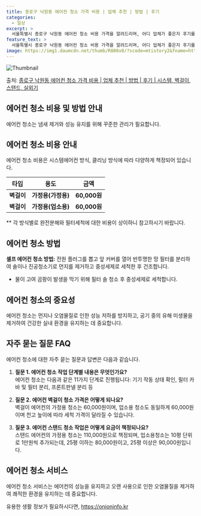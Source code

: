 ```yaml
---
title: 종로구 낙원동 에어컨 청소 가격 비용 | 업체 추천 | 방법 | 후기
categories:
  - 일상
excerpt: >
  서울특별시 종로구 낙원동 에어컨 청소 비용 가격을 알려드리며, 어디 업체가 좋은지 후기를 통해 알아보겠습니다. 현재 글에서는 시스템, 벽걸이, 스탠드, 실외기 각각에 대해 청소 비용이 나와 있으니 참고하시면 되겠습니다. 에어컨 분해 청소 방법 보기 👈 클릭셀프 에어컨 청소 방법 보기👈 클릭종로구 낙원동 에어컨 청소 비용시스템에어컨 방식클리닝방식금액1way 방식에어컨 완전분해80,000원1way 방식에어컨 필터세척35,000원2way 방식에어컨 완전분해90,000원2way 방식에어컨 필터세척35,000원4way 방식에어컨 완전분해120,000원4way 방식에어컨 필터세척35,000원원형방식에어컨 완전분해140,000원원형방식에어컨 필터세척35,000원에어컨 청소 견적 샘플 보기 👈 클릭에어컨 냄새의 원인에..
feature_text: >
  서울특별시 종로구 낙원동 에어컨 청소 비용 가격을 알려드리며, 어디 업체가 좋은지 후기를 통해 알아보겠습니다. 현재 글에서는 시스템, 벽걸이, 스탠드, 실외기 각각에 대해 청소 비용이 나와 있으니 참고하시면 되겠습니다. 에어컨 분해 청소 방법 보기 👈 클릭셀프 에어컨 청소 방법 보기👈 클릭종로구 낙원동 에어컨 청소 비용시스템에어컨 방식클리닝방식금액1way 방식에어컨 완전분해80,000원1way 방식에어컨 필터세척35,000원2way 방식에어컨 완전분해90,000원2way 방식에어컨 필터세척35,000원4way 방식에어컨 완전분해120,000원4way 방식에어컨 필터세척35,000원원형방식에어컨 완전분해140,000원원형방식에어컨 필터세척35,000원에어컨 청소 견적 샘플 보기 👈 클릭에어컨 냄새의 원인에..
image: https://img1.daumcdn.net/thumb/R800x0/?scode=mtistory2&fname=https%3A%2F%2Fblog.kakaocdn.net%2Fdn%2F2xFaa%2FbtsHuRmrc8Q%2FePQyspomIUsQjT841yErn0%2Fimg.webp
---
```


![Thumbnail](https://img1.daumcdn.net/thumb/R800x0/?scode=mtistory2&fname=https%3A%2F%2Fblog.kakaocdn.net%2Fdn%2F2xFaa%2FbtsHuRmrc8Q%2FePQyspomIUsQjT841yErn0%2Fimg.webp)

<p>출처: <a href="https://onioninfo.kr/entry/%EC%A2%85%EB%A1%9C%EA%B5%AC-%EB%82%99%EC%9B%90%EB%8F%99-%EC%97%90%EC%96%B4%EC%BB%A8-%EC%B2%AD%EC%86%8C-%EA%B0%80%EA%B2%A9-%EB%B9%84%EC%9A%A9-%EC%97%85%EC%B2%B4-%EC%B6%94%EC%B2%9C-%EB%B0%A9%EB%B2%95-%ED%9B%84%EA%B8%B0-%EC%8B%9C%EC%8A%A4%ED%85%9C-%EB%B2%BD%EA%B1%B8%EC%9D%B4-%EC%8A%A4%ED%83%A0%EB%93%9C-%EC%8B%A4%EC%99%B8%EA%B8%B0" rel="dofollow">종로구 낙원동 에어컨 청소 가격 비용 | 업체 추천 | 방법 | 후기 | 시스템, 벽걸이, 스탠드, 실외기</a> </p>

## 에어컨 청소 비용 및 방법 안내

에어컨 청소는 냄새 제거와 성능 유지를 위해 꾸준한 관리가 필요합니다.

## 에어컨 청소 비용 안내

에어컨 청소 비용은 시스템에어컨 방식, 클리닝 방식에 따라 다양하게 책정되어 있습니다.

**타입** | **용도** | **금액**  
---|---|---  
**벽걸이** | **가정용(가정용)** | **60,000원**  
**벽걸이** | **가정용(업소용)** | **60,000원**  
  
** 각 방식별로 완전분해와 필터세척에 대한 비용이 상이하니 참고하시기 바랍니다.

## **에어컨 청소 방법**

**셀프 에어컨 청소 방법:** 전원 플러그를 뽑고 앞 커버를 열어 반투명한 망 필터를 분리하여 솔이나 진공청소기로 먼지를 제거하고
중성세제로 세척한 후 건조합니다.

  * 물이 고여 곰팡이 발생을 막기 위해 필터 솔 청소 후 중성세제로 세척합니다.

## **에어컨 청소의 중요성**

에어컨 청소는 먼지나 오염물질로 인한 성능 저하를 방지하고, 공기 중의 유해 미생물을 제거하여 건강한 실내 환경을 유지하는 데 중요합니다.

## 자주 묻는 질문 FAQ

에어컨 청소에 대한 자주 묻는 질문과 답변은 다음과 같습니다.

  1. **질문 1. 에어컨 청소 작업 단계별 내용은 무엇인가요?**  
에어컨 청소는 다음과 같은 11가지 단계로 진행됩니다: 기기 작동 상태 확인, 필터 카바 및 필터 분리, 프론트판넬 분리 등

  2. **질문 2. 에어컨 벽걸이 청소 가격은 어떻게 되나요?**  
벽걸이 에어컨의 가정용 청소는 60,000원이며, 업소용 청소도 동일하게 60,000원이며 천고 높이에 따라 세척 가격이 달라질 수
있습니다.

  3. **질문 3. 에어컨 스탠드 청소 작업은 어떻게 요금이 책정되나요?**  
스탠드 에어컨의 가정용 청소는 110,000원으로 책정되며, 업소용청소는 10평 단위로 1만원씩 추가되는데, 25평 이하는
80,000원이고, 25평 이상은 90,000원입니다.

## 에어컨 청소 서비스

에어컨 청소 서비스는 에어컨의 성능을 유지하고 오랜 사용으로 인한 오염물질을 제거하여 쾌적한 환경을 유지하는 데 중요합니다.

 

유용한 생활 정보가 필요하시다면, <a href="https://onioninfo.kr" rel="dofollow">https://onioninfo.kr</a>


